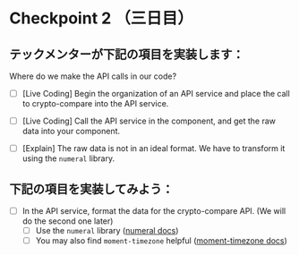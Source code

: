 # Checkpoint 2 （三日目）

## テックメンターが下記の項目を実装します：

Where do we make the API calls in our code?
* [ ] [Live Coding] Begin the organization of an API service and place the call to crypto-compare into the API service.
* [ ] [Live Coding] Call the API service in the component, and get the raw data into your component.
* [ ] [Explain] The raw data is not in an ideal format. We have to transform it using the `numeral` library.


## 下記の項目を実装してみよう：

* [ ] In the API service, format the data for the crypto-compare API. (We will do the second one later)
  * [ ] Use the `numeral` library ([numeral docs](http://numeraljs.com/))
  * [ ] You may also find `moment-timezone` helpful ([moment-timezone docs](http://momentjs.com/timezone/))

